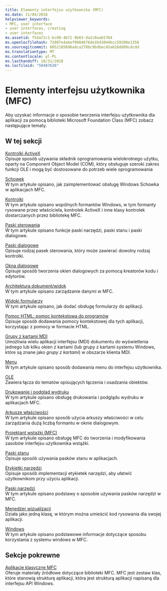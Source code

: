 ```yaml
---
title: Elementy interfejsu użytkownika (MFC)
ms.date: 11/04/2016
helpviewer_keywords:
- MFC, user interface
- user interfaces, creating
- user interfaces
ms.assetid: f5daf2c1-bc08-4b71-9b03-da2c0aab5764
ms.openlocfilehash: 72087e4abef9904876de1b43044bcc59200e1356
ms.sourcegitcommit: 6052185696adca270bc9bdbec45a626dd89cdcdd
ms.translationtype: MT
ms.contentlocale: pl-PL
ms.lasthandoff: 10/31/2018
ms.locfileid: "50487636"
---
```

# <a name="user-interface-elements-mfc"></a>Elementy interfejsu użytkownika (MFC)

Aby uzyskać informacje o sposobie tworzenia interfejsu użytkownika dla aplikacji za pomocą biblioteki Microsoft Foundation Class (MFC) zobacz następujące tematy.

## <a name="in-this-section"></a>W tej sekcji

[Kontrolki ActiveX](../mfc/activex-controls.md)<br/>
Opisuje sposób używania składnik oprogramowania wielokrotnego użytku, oparty na Component Object Model (COM), który obsługuje szeroki zakres funkcji OLE i mogą być dostosowane do potrzeb wiele oprogramowania

[Schowek](../mfc/clipboard.md)<br/>
W tym artykule opisano, jak zaimplementować obsługę Windows Schowka w aplikacjach MFC.

[Kontrolki](../mfc/controls-mfc.md)<br/>
W tym artykule opisano wspólnych formantów Windows, w tym formanty rysowane przez właściciela, kontrolek ActiveX i inne klasy kontrolek dostarczanych przez bibliotekę MFC.

[Paski sterowania](../mfc/control-bars.md)<br/>
W tym artykule opisano funkcje paski narzędzi, paski stanu i paski dialogowe.

[Paski dialogowe](../mfc/dialog-bars.md)<br/>
Opisuje rodzaj pasek sterowania, który może zawierać dowolny rodzaj kontrolki.

[Okna dialogowe](../mfc/dialog-boxes.md)<br/>
Opisuje sposób tworzenia okien dialogowych za pomocą kreatorów kodu i edytorów.

[Architektura dokument/widok](../mfc/document-view-architecture.md)<br/>
W tym artykule opisano zarządzanie danymi w MFC.

[Widoki formularzy](../mfc/form-views-mfc.md)<br/>
W tym artykule opisano, jak dodać obsługę formularzy do aplikacji.

[Pomoc HTML: pomoc kontekstowa do programów](../mfc/html-help-context-sensitive-help-for-your-programs.md)<br/>
Opisuje sposób dodawania pomocy kontekstowej dla tych aplikacji, korzystając z pomocy w formacie HTML.

[Grupy z kartami MDI](../mfc/mdi-tabbed-groups.md)<br/>
Umożliwia wielu aplikacji interfejsu (MDI) dokumentu do wyświetlenia jednego lub kilku okien z kartami (lub grupy z kartami systemu Windows, które są znane jako *grupy z kartami*) w obszarze klienta MDI.

[Menu](../mfc/menus-mfc.md)<br/>
W tym artykule opisano sposób dodawania menu do interfejsu użytkownika.

[OLE](../mfc/ole-mfc.md)<br/>
Zawiera łącza do tematów opisujących łączenia i osadzania obiektów.

[Drukowanie i podgląd wydruku](../mfc/printing-and-print-preview.md)<br/>
W tym artykule opisano obsługę drukowania i podglądu wydruku w aplikacjach MFC.

[Arkusze właściwości](../mfc/property-sheets-mfc.md)<br/>
W tym artykule opisano sposób użycia arkuszy właściwości w celu zarządzania dużą liczbą formantu w oknie dialogowym.

[Projektant wstążki (MFC)](../mfc/ribbon-designer-mfc.md)<br/>
W tym artykule opisano obsługę MFC do tworzenia i modyfikowania zasobów interfejsu użytkownika wstążki.

[Paski stanu](../mfc/status-bars.md)<br/>
Opisuje sposób używania pasków stanu w aplikacjach.

[Etykietki narzędzi](../mfc/tool-tips.md)<br/>
Opisuje sposób implementacji etykietek narzędzi, aby ułatwić użytkownikom przy użyciu aplikacji.

[Paski narzędzi](../mfc/toolbars.md)<br/>
W tym artykule opisano podstawy o sposobie używania pasków narzędzi w MFC.

[Menedżer wizualizacji](../mfc/visualization-manager.md)<br/>
Działa jako jedną klasę, w którym można umieścić kod rysowania dla swojej aplikacji.

[Windows](../mfc/windows.md)<br/>
W tym artykule opisano podstawowe informacje dotyczące sposobu korzystania z systemu windows w MFC.

## <a name="related-sections"></a>Sekcje pokrewne

[Aplikacje klasyczne MFC](../mfc/mfc-desktop-applications.md)<br/>
Oferuje materiały źródłowe dotyczące biblioteki MFC. MFC jest zestaw klas, które stanowią strukturę aplikacji, która jest strukturą aplikacji napisaną dla interfejsu API Windows.

